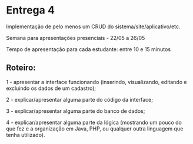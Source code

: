 # Entrega 4

Implementação de pelo menos um CRUD do sistema/site/aplicativo/etc.

Semana para apresentações presenciais - 22/05 a 26/05

Tempo de apresentação para cada estudante: entre 10 e 15 minutos

## Roteiro:

1 - apresentar a interface funcionando (inserindo, visualizando, editando e excluindo os dados de um cadastro);

2 - explicar/apresentar alguma parte do código da interface;

3 - explicar/apresentar alguma parte do banco de dados;

4 - explicar/apresentar alguma parte da lógica (mostrando um pouco do que fez e a organização em Java, PHP, ou qualquer outra linguagem que tenha utilizado).